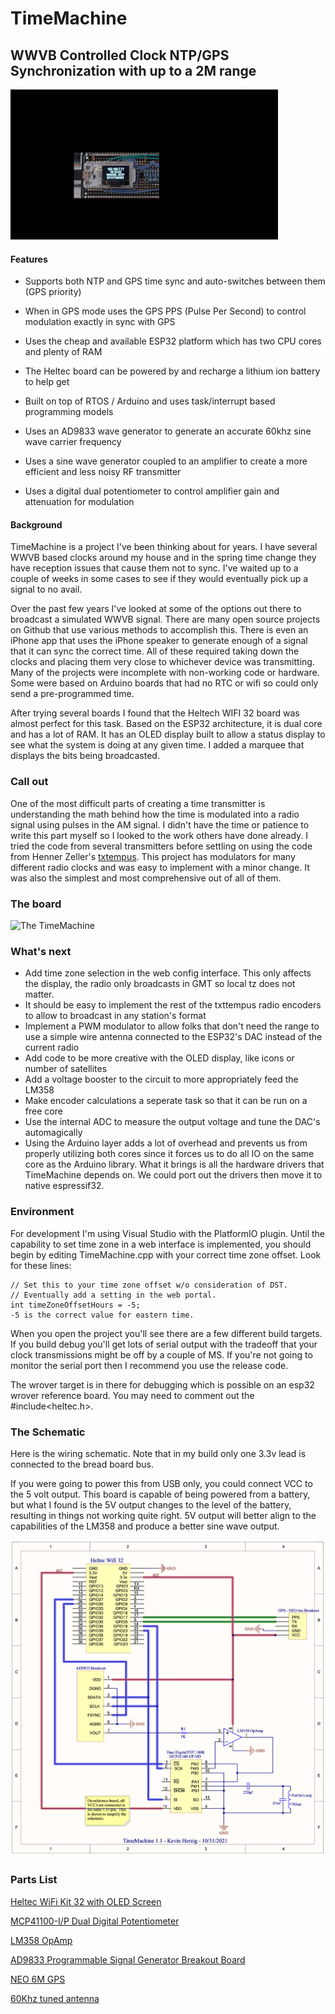 
# TimeMachine

## WWVB Controlled Clock NTP/GPS Synchronization with up to a 2M range

  

![The TimeMachine](https://github.com/kevinherzig/TimeMachine/blob/master/img/TimeMachine.gif?raw=true)

#### Features

- Supports both NTP and GPS time sync and auto-switches between them (GPS priority)

- When in GPS mode uses the GPS PPS (Pulse Per Second) to control modulation exactly in sync with GPS

- Uses the cheap and available ESP32 platform which has two CPU cores and plenty of RAM

- The Heltec board can be powered by and recharge a lithium ion battery to help get

- Built on top of RTOS / Arduino and uses task/interrupt based programming models

- Uses an AD9833 wave generator to generate an accurate 60khz sine wave carrier frequency

- Uses a sine wave generator coupled to an amplifier to create a more efficient and less noisy RF transmitter

- Uses a digital dual potentiometer to control amplifier gain and attenuation for modulation

  

#### Background

  

TimeMachine is a project I've been thinking about for years. I have several WWVB based clocks around my house and in the spring time change they have reception issues that cause them not to sync. I've waited up to a couple of weeks in some cases to see if they would eventually pick up a signal to no avail.

Over the past few years I've looked at some of the options out there to broadcast a simulated WWVB signal. There are many open source projects on Github that use various methods to accomplish this. There is even an iPhone app that uses the iPhone speaker to generate enough of a signal that it can sync the correct time. All of these required taking down the clocks and placing them very close to whichever device was transmitting. Many of the projects were incomplete with non-working code or hardware. Some were based on Arduino boards that had no RTC or wifi so could only send a pre-programmed time.

After trying several boards I found that the Heltech WIFI 32 board was almost perfect for this task. Based on the ESP32 architecture, it is dual core and has a lot of RAM. It has an OLED display built to allow a status display to see what the system is doing at any given time.  I added a marquee that displays the bits being broadcasted.

  ### Call out
  One of the most difficult parts of creating a time transmitter is understanding the math behind how the time is modulated into a radio signal using pulses in the AM signal.  I didn't have the time or patience to write this part myself so I looked to the work others have done already.  I tried the code from several transmitters before settling on using the code from Henner Zeller's [txtempus](https://github.com/hzeller/txtempus).  This project has modulators for many different radio clocks and was easy to implement with a minor change.  It was also the simplest and most comprehensive out of all of them.  


### The board

![The TimeMachine](https://github.com/kevinherzig/TimeMachine/blob/master/img/TimeMachineBoard.jpg?raw=true)

  ### What's next
 - Add time zone selection in the web config interface.  This only affects the display, the radio only broadcasts in GMT so local tz does not matter.
 - It should be easy to implement the rest of the txttempus radio encoders to allow to broadcast in any station's format
 - Implement a PWM modulator to allow folks that don't need the range to use a simple wire antenna connected to the ESP32's DAC instead of the current radio
 - Add code to be more creative with the OLED display, like icons or number of satellites
 - Add a voltage booster to the circuit to more appropriately feed the LM358
 - Make encoder calculations a seperate task so that it can be run on a free core
 - Use the internal ADC to measure the output voltage and tune the DAC's automagically
 - Using the Arduino layer adds a lot of overhead and prevents us from properly utilizing both cores since it forces us to do all IO on the same core as the Arduino library.  What it brings is all the hardware drivers that TimeMachine depends on.  We could port out the drivers then move it to native espressif32.

### Environment

For development I'm using Visual Studio with the PlatformIO plugin. Until the capability to set time zone in a web interface is implemented, you should begin by editing TimeMachine.cpp with your correct time zone offset. Look for these lines:

    // Set this to your time zone offset w/o consideration of DST.
    // Eventually add a setting in the web portal.
    int timeZoneOffsetHours = -5;
    -5 is the correct value for eastern time.

When you open the project you'll see there are a few different build targets.  If you build debug you'll get lots of serial output with the tradeoff that your clock transmissions might be off by a couple of MS.  If you're not going to monitor the serial port then I recommend you use the release code.

The wrover target is in there for debugging which is possible on an esp32 wrover reference board.  You may need to comment out the #include<heltec.h>.

### The Schematic

Here is the wiring schematic. Note that in my build only one 3.3v lead is connected to the bread board bus.

If you were going to power this from USB only, you could connect VCC to the 5 volt output. This board is capable of being powered from a battery, but what I found is the 5V output changes to the level of the battery, resulting in things not working quite right. 5V output will better align to the capabilities of the LM358 and produce a better sine wave output.

  

![enter image description here](https://github.com/kevinherzig/TimeMachine/blob/master/img/TimeMachineSchematic.png?raw=true)

  

### Parts List

[Heltec WiFi Kit 32 with OLED Screen](https://www.amazon.com/HiLetgo-Display-Bluetooth-Internet-Development/dp/B07DKD79Y9/)

  

[MCP41100-I/P Dual Digital Potentiometer](https://www.digikey.com/en/products/detail/microchip-technology/MCP42100-I-P/362090)

  

[LM358 OpAmp](https://www.amazon.com/gp/product/B077BR9KT2/)

  

[AD9833 Programmable Signal Generator Breakout Board](https://www.amazon.com/gp/product/B08PZ5FR51)

  

[NEO 6M GPS ](https://www.amazon.com/gp/product/B07P8YMVNT/)

  

[60Khz tuned antenna](https://www.amazon.com/gp/product/B07PK7WJYR/)
